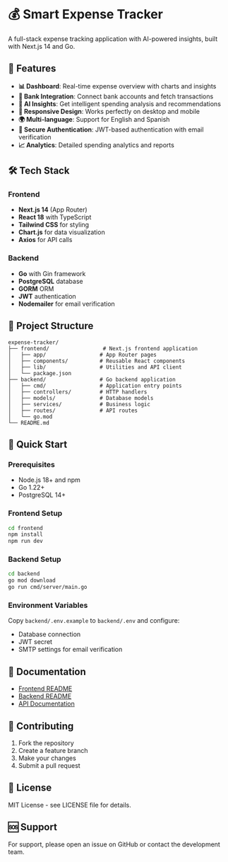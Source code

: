 # 💰 Smart Expense Tracker

A full-stack expense tracking application with AI-powered insights, built with Next.js 14 and Go.

## 🚀 Features

- **📊 Dashboard**: Real-time expense overview with charts and insights
- **🏦 Bank Integration**: Connect bank accounts and fetch transactions
- **🤖 AI Insights**: Get intelligent spending analysis and recommendations
- **📱 Responsive Design**: Works perfectly on desktop and mobile
- **🌍 Multi-language**: Support for English and Spanish
- **🔐 Secure Authentication**: JWT-based authentication with email verification
- **📈 Analytics**: Detailed spending analytics and reports

## 🛠️ Tech Stack

### Frontend
- **Next.js 14** (App Router)
- **React 18** with TypeScript
- **Tailwind CSS** for styling
- **Chart.js** for data visualization
- **Axios** for API calls

### Backend
- **Go** with Gin framework
- **PostgreSQL** database
- **GORM** ORM
- **JWT** authentication
- **Nodemailer** for email verification

## 📁 Project Structure

```
expense-tracker/
├── frontend/                 # Next.js frontend application
│   ├── app/                 # App Router pages
│   ├── components/          # Reusable React components
│   ├── lib/                 # Utilities and API client
│   └── package.json
├── backend/                 # Go backend application
│   ├── cmd/                 # Application entry points
│   ├── controllers/         # HTTP handlers
│   ├── models/              # Database models
│   ├── services/            # Business logic
│   ├── routes/              # API routes
│   └── go.mod
└── README.md
```

## 🚀 Quick Start

### Prerequisites
- Node.js 18+ and npm
- Go 1.22+
- PostgreSQL 14+

### Frontend Setup
```bash
cd frontend
npm install
npm run dev
```

### Backend Setup
```bash
cd backend
go mod download
go run cmd/server/main.go
```

### Environment Variables
Copy `backend/.env.example` to `backend/.env` and configure:
- Database connection
- JWT secret
- SMTP settings for email verification

## 📖 Documentation

- [Frontend README](frontend/README.md)
- [Backend README](backend/README.md)
- [API Documentation](backend/docs/README.md)

## 🤝 Contributing

1. Fork the repository
2. Create a feature branch
3. Make your changes
4. Submit a pull request

## 📄 License

MIT License - see LICENSE file for details.

## 🆘 Support

For support, please open an issue on GitHub or contact the development team. 